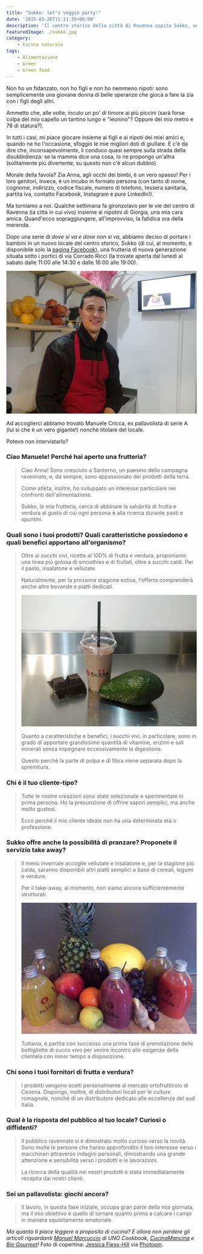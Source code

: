 ```yaml
---
title: "Sukko: let's veggie party!"
date: '2015-03-26T11:11:35+00:00'
description: 'Il centro storico della città di Ravenna ospita Sukko, un locale di nuova generazione in cui le protagoniste sono frutta e verdura.'
featuredImage: ./sukko.jpg
category:
    - Cucina naturale
tags:
    - Alimentazione
    - Green
    - Green food
---
```


Non ho un fidanzato, non ho figli e non ho nemmeno nipoti: sono semplicemente una giovane donna di belle speranze che gioca a fare la zia con i figli degli altri.

Ammetto che, alle volte, incuto un po' di timore ai più piccini (sarà forse colpa del mio capello un tantino lungo e "leonino"? Oppure del mio metro e 78 di statura?).

In tutti i casi, mi piace giocare insieme ai figli e ai nipoti dei miei amici e, quando ne ho l'occasione, sfoggio le mie migliori doti di giullare. E c'è da dire che, inconsapevolmente, li conduco quasi sempre sulla strada della disubbidienza: se la mamma dice una cosa, io ne propongo un'altra (solitamente più divertente, su questo non c'è alcun dubbio).

Morale della favola? Zia Anna, agli occhi dei bimbi, è un vero spasso! Per i loro genitori, invece, è un incubo in formato persona (con tanto di nome, cognome, indirizzo, codice fiscale, numero di telefono, tessera sanitaria, partita iva, contatto Facebook, Instagram e pure LinkedIn!).

Ma torniamo a noi. Qualche settimana fa gironzolavo per le vie del centro di Ravenna (la città in cui vivo) insieme ai nipotini di Giorgia, una mia cara amica. Quand'ecco sopraggiungere, all'improvviso, la fatidica ora della merenda.

Dopo una serie di *dove si va e dove non si va*, abbiamo deciso di portare i bambini in un nuovo locale del centro storico, Sukko (di cui, al momento, è disponibile solo la [pagina Facebook](https://www.facebook.com/pages/Sukko/847827491948339?ref=ts&fref=ts)), una frutteria di nuova generazione situata sotto i portici di via Corrado Ricci (la trovate aperta dal lunedì al sabato dalle 11:00 alle 14:30 e dalle 16:00 alle 19:00).

![Manuele Cricca](./manuele-cricca.jpg)

Ad accoglierci abbiamo trovato Manuele Cricca, ex pallavolista di serie A (lui sì che è un vero gigante!) nonché titolare del locale.

Potevo non intervistarlo?

### Ciao Manuele! Perché hai aperto una frutteria?

> Ciao Anna! Sono cresciuto a Santerno, un paesino della campagna ravennate, e, da sempre, sono appassionato dei prodotti della terra.
> 
> Come atleta, inoltre, ho sviluppato un interesse particolare nei confronti dell'alimentazione.
> 
> Sukko, la mia frutteria, cerca di abbinare la salubrità di frutta e verdura al gusto di cui ogni persona è alla ricerca durante pasti e spuntini.

### Quali sono i tuoi prodotti? Quali caratteristiche possiedono e quali benefici apportano all'organismo?

> Oltre ai succhi vivi, ricette al 100% di frutta e verdura, proponiamo una linea più golosa di smoothies e di frullati, oltre a succhi caldi. Per il pasto, insalatone e vellutate.
>
> Naturalmente, per la prossima stagione estiva, l'offerta comprenderà anche altre bevande e piatti dedicati.
>
> ![Sukko](./sukko-1.jpg)
>
> Quanto a caratteristiche e benefici, i succhi vivi, in particolare, sono in grado di apportare grandissime quantità di vitamine, enzimi e sali minerali senza impegnare eccessivamente la digestione.
>
> Questo perché la parte di polpa e di fibra viene separata dopo la spremitura.

### Chi è il tuo cliente-tipo?

> Tutte le nostre creazioni sono state selezionate e sperimentate in prima persona. Ho la presunzione di offrire sapori semplici, ma anche molto gustosi.
> 
> Ecco perché il mio cliente ideale non ha una determinata età o professione.

### Sukko offre anche la possibilità di pranzare? Proponete il servizio take away?

> Il menù invernale accoglie vellutate e insalatone e, per la stagione più calda, saranno disponibili altri piatti semplici a base di cereali, legumi e verdure.
> 
> Per il take-away, al momento, non siamo ancora sufficientemente strutturati.
> 
> ![Sukko](./sukko-4.jpg)
> 
> Tuttavia, è partita con successo una prima fase di prenotazione delle bottigliette di succo vivo per venire incontro alle esigenze della clientela con minor tempo a disposizione.

### Chi sono i tuoi fornitori di frutta e verdura?

> I prodotti vengono scelti personalmente al mercato ortofrutticolo di Cesena. Dispongo, inoltre, di distributori locali per le culture romagnole, nonché di un distributore dedicato alle eccellenze del sud Italia.

### Qual è la risposta del pubblico al tuo locale? Curiosi o diffidenti?

> Il pubblico ravennate si è dimostrato molto curioso verso la novità. Sono molte le persone che hanno approfondito il loro interesse verso i macchinari attraverso indagini personali, dimostrando una grande attenzione e sensibilità verso i prodotti e le lavorazioni.
> 
> La ricerca della qualità nei nostri prodotti è stata immediatamente recepita dai nostri clienti.

### Sei un pallavolista: giochi ancora?

> Il lavoro, in questa fase iniziale, occupa gran parte della mia giornata, ma il mio obiettivo è quello di tornare quanto prima a calcare i campi in maniera squisitamente amatoriale.

*Ma quanto ti piace leggere a proposito di cucina? E allora non perdere gli articoli riguardanti [Manuel Marcuccio](https://myhumus.com/uno-cookbook-cucina-vegana/) di UNO Cookbook, [CucinaMancina](https://myhumus.com/diversamente-onnivori-con-cucina-mancina/) e [Bio Gourmet](https://myhumus.com/bio-gourmet-biologico/)!* Foto di copertina: [Jessica Fiess-Hill](http://www.flickr.com/photos/13499683@N00/7178714273) via [Photopin](http://photopin.com).

